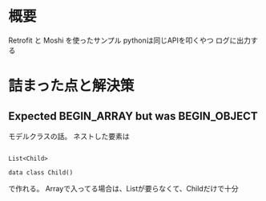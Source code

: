 # 概要
Retrofit と Moshi を使ったサンプル
pythonは同じAPIを叩くやつ
ログに出力する

# 詰まった点と解決策
## Expected BEGIN_ARRAY but was BEGIN_OBJECT
モデルクラスの話。
ネストした要素は

```

List<Child>

data class Child()

```
で作れる。
Arrayで入ってる場合は、Listが要らなくて、Childだけで十分

